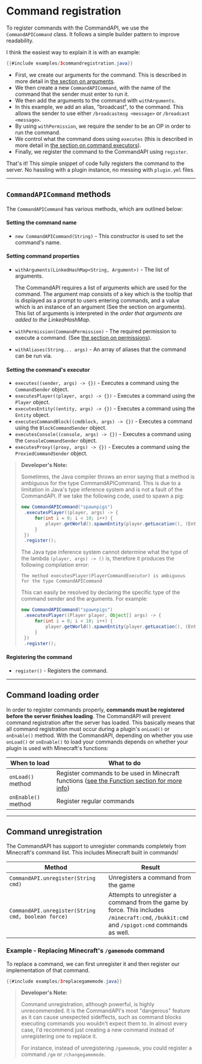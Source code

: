 # Command registration

To register commands with the CommandAPI, we use the `CommandAPICommand` class. It follows a simple builder pattern to improve readability.

I think the easiest way to explain it is with an example:

```java
{{#include examples/3commandregistration.java}}
```

- First, we create our arguments for the command. This is described in more detail in [the section on arguments](./arguments.html). 
- We then create a new `CommandAPICommand`, with the name of the command that the sender must enter to run it. 
- We then add the arguments to the command with `withArguments`.
- In this example, we add an alias, "broadcast", to the command. This allows the sender to use either `/broadcastmsg <message>` or `/broadcast <message>`.
- By using `withPermission`, we require the sender to be an OP in order to run the command.
- We control what the command does using `executes` (this is described in more detail in [the section on command executors](./commandexecutors.html)).
- Finally, we register the command to the CommandAPI using `register`.

That's it! This simple snippet of code fully registers the command to the server. No hassling with a plugin instance, no messing with `plugin.yml` files.

-----

## `CommandAPICommand` methods

The `CommandAPICommand` has various methods, which are outlined below:

#### Setting the command name

- `new CommandAPICommand(String)` - This constructor is used to set the command's name. 

#### Setting command properties

- `withArguments(LinkedHashMap<String, Argument>)` - The list of arguments.

  The CommandAPI requires a list of arguments which are used for the command. The argument map consists of a key which is the tooltip that is displayed as a prompt to users entering commands, and a value which is an instance of an argument (See the section on arguments). This list of arguments is interpreted in the _order that arguments are added to the LinkedHashMap_.

- `withPermission(CommandPermission)` - The required permission to execute a command. (See [the section on permissions](permissions.html)).

- `withAliases(String... args)` - An array of aliases that the command can be run via.

#### Setting the command's executor

- `executes((sender, args) -> {})` - Executes a command using the `CommandSender` object.
- `executesPlayer((player, args) -> {})` - Executes a command using the `Player` object.
- `executesEntity((entity, args) -> {})` - Executes a command using the `Entity` object.
- `executesCommandBlock((cmdblock, args) -> {})` - Executes a command using the `BlockCommandSender` object.
- `executesConsole((console, args) -> {})` - Executes a command using the `ConsoleCommandSender` object.
- `executesProxy((proxy, args) -> {})` - Executes a command using the `ProxiedCommandSender` object.

> **Developer's Note:**
>
> Sometimes, the Java compiler throws an error saying that a method is ambiguous for the type CommandAPICommand. This is due to a limitation in Java's type inference system and is not a fault of the CommandAPI. If we take the following code, used to spawn a pig:
>
> ```java
> new CommandAPICommand("spawnpigs")
>  .executesPlayer((player, args) -> {
>      for(int i = 0; i < 10; i++) {
>          player.getWorld().spawnEntity(player.getLocation(), (EntityType) args[0]);
>      }
>  })
>  .register();
> ```
>
> The Java type inference system cannot determine what the type of the lambda `(player, args) -> ()` is, therefore it produces the following compilation error:
>
> ```
> The method executesPlayer(PlayerCommandExecutor) is ambiguous for the type CommandAPICommand
> ```
>
> This can easily be resolved by declaring the specific type of the command sender and the arguments. For example:
>
> ```java
> new CommandAPICommand("spawnpigs")
>  .executesPlayer((Player player, Object[] args) -> {
>      for(int i = 0; i < 10; i++) {
>          player.getWorld().spawnEntity(player.getLocation(), (EntityType) args[0]);
>      }
>  })
>  .register();
> ```

#### Registering the command

- `register()` - Registers the command.

-----


## Command loading order

In order to register commands properly, **commands must be registered before the server finishes loading**. The CommandAPI will prevent command registration after the server has loaded. This basically means that all command registration must occur during a plugin's `onLoad()` or `onEnable()` method. With the CommandAPI, depending on whether you use `onLoad()` or `onEnable()` to load your commands depends on whether your plugin is used with Minecraft's functions:

| When to load        | What to do                                                                                                     |
| ------------------- | -------------------------------------------------------------------------------------------------------------- |
| `onLoad()` method   | Register commands to be used in Minecraft functions ([see the Function section for more info](functions.html)) |
| `onEnable()` method | Register regular commands                                                                                      |

-----

## Command unregistration

The CommandAPI has support to unregister commands completely from Minecraft's command list. This includes Minecraft built in commands!

| Method                                             | Result                                                       |
| -------------------------------------------------- | ------------------------------------------------------------ |
| `CommandAPI.unregister(String cmd)`                | Unregisters a command from the game                          |
| `CommandAPI.unregister(String cmd, boolean force)` | Attempts to unregister a command from the game by force. This includes `/minecraft:cmd`, `/bukkit:cmd` and `/spigot:cmd` commands as well. |

<div class="example">

### Example - Replacing Minecraft's `/gamemode` command

To replace a command, we can first unregister it and then register our implementation of that command.

```java
{{#include examples/3replacegamemode.java}}
```

> **Developer's Note:**
>
> Command unregistration, although powerful, is highly unrecommended. It is the CommandAPI's most "dangerous" feature as it can cause unexpected sideffects, such as command blocks executing commands you wouldn't expect them to. In almost every case, I'd recommend just creating a new command instead of unregistering one to replace it.
>
> For instance, instead of unregistering `/gamemode`, you could register a command `/gm` or `/changegamemode`.

</div>